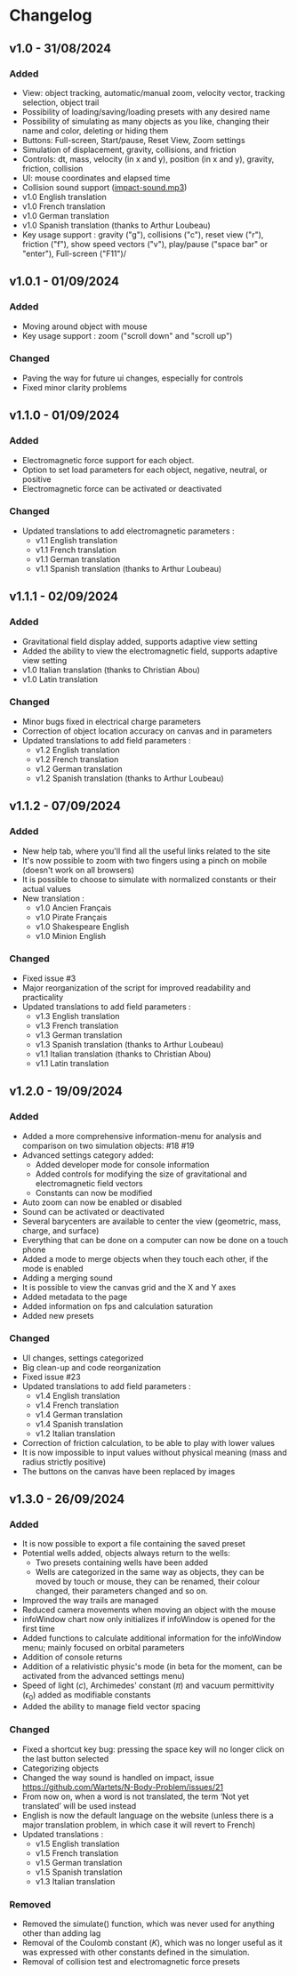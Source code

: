 # Changelog

## v1.0 - 31/08/2024

### Added

- View: object tracking, automatic/manual zoom, velocity vector, tracking selection, object trail
- Possibility of loading/saving/loading presets with any desired name
- Possibility of simulating as many objects as you like, changing their name and color, deleting or hiding them
- Buttons: Full-screen, Start/pause, Reset View, Zoom settings
- Simulation of displacement, gravity, collisions, and friction
- Controls: dt, mass, velocity (in x and y), position (in x and y), gravity, friction, collision
- UI: mouse coordinates and elapsed time
- Collision sound support ([impact-sound.mp3](https://github.com/Wartets/N-Body-Problem/blob/main/sound/impact-sound.mp3))
- v1.0 English translation
- v1.0 French translation
- v1.0 German translation
- v1.0 Spanish translation (thanks to Arthur Loubeau)
- Key usage support : gravity ("g"), collisions ("c"), reset view ("r"), friction ("f"), show speed vectors ("v"), play/pause ("space bar" or "enter"), Full-screen ("F11")/

## v1.0.1 - 01/09/2024

### Added

- Moving around object with mouse
- Key usage support : zoom ("scroll down" and "scroll up")

### Changed

- Paving the way for future ui changes, especially for controls
- Fixed minor clarity problems

## v1.1.0 - 01/09/2024

### Added

- Electromagnetic force support for each object.
- Option to set load parameters for each object, negative, neutral, or positive
- Electromagnetic force can be activated or deactivated

### Changed

- Updated translations to add electromagnetic parameters :
  - v1.1 English translation
  - v1.1 French translation
  - v1.1 German translation
  - v1.1 Spanish translation (thanks to Arthur Loubeau)
 
## v1.1.1 - 02/09/2024

### Added

- Gravitational field display added, supports adaptive view setting
- Added the ability to view the electromagnetic field, supports adaptive view setting
- v1.0 Italian translation (thanks to Christian Abou)
- v1.0 Latin translation

### Changed

- Minor bugs fixed in electrical charge parameters
- Correction of object location accuracy on canvas and in parameters
- Updated translations to add field parameters :
  - v1.2 English translation
  - v1.2 French translation
  - v1.2 German translation
  - v1.2 Spanish translation (thanks to Arthur Loubeau)

## v1.1.2 - 07/09/2024

### Added

- New help tab, where you'll find all the useful links related to the site
- It's now possible to zoom with two fingers using a pinch on mobile (doesn't work on all browsers)
- It is possible to choose to simulate with normalized constants or their actual values
- New translation :
  - v1.0 Ancien Français
  - v1.0 Pirate Français
  - v1.0 Shakespeare English
  - v1.0 Minion English

### Changed

- Fixed issue #3 
- Major reorganization of the script for improved readability and practicality
- Updated translations to add field parameters :
  - v1.3 English translation
  - v1.3 French translation
  - v1.3 German translation
  - v1.3 Spanish translation (thanks to Arthur Loubeau)
  - v1.1 Italian translation (thanks to Christian Abou)
  - v1.1 Latin translation

## v1.2.0 - 19/09/2024

### Added

- Added a more comprehensive information-menu for analysis and comparison on two simulation objects: #18 #19 
- Advanced settings category added:
  - Added developer mode for console information
  - Added controls for modifying the size of gravitational and electromagnetic field vectors
  - Constants can now be modified
- Auto zoom can now be enabled or disabled
- Sound can be activated or deactivated
- Several barycenters are available to center the view (geometric, mass, charge, and surface)
- Everything that can be done on a computer can now be done on a touch phone
- Added a mode to merge objects when they touch each other, if the mode is enabled
- Adding a merging sound
- It is possible to view the canvas grid and the X and Y axes
- Added metadata to the page
- Added information on fps and calculation saturation
- Added new presets

### Changed

- UI changes, settings categorized
- Big clean-up and code reorganization
- Fixed issue #23 
- Updated translations to add field parameters :
  - v1.4 English translation
  - v1.4 French translation
  - v1.4 German translation
  - v1.4 Spanish translation
  - v1.2 Italian translation
- Correction of friction calculation, to be able to play with lower values
- It is now impossible to input values without physical meaning (mass and radius strictly positive)
- The buttons on the canvas have been replaced by images

## v1.3.0 - 26/09/2024

### Added

- It is now possible to export a file containing the saved preset
- Potential wells added, objects always return to the wells:
  - Two presets containing wells have been added
  - Wells are categorized in the same way as objects, they can be moved by touch or mouse, they can be renamed, their colour changed, their parameters changed and so on.
- Improved the way trails are managed
- Reduced camera movements when moving an object with the mouse
- infoWindow chart now only initializes if infoWindow is opened for the first time
- Added functions to calculate additional information for the infoWindow menu; mainly focused on orbital parameters
- Addition of console returns
- Addition of a relativistic physic's mode (in beta for the moment, can be activated from the advanced settings menu)
- Speed of light ($c$), Archimedes' constant ($\pi$) and vacuum permittivity ($\epsilon_0$) added as modifiable constants
- Added the ability to manage field vector spacing

### Changed

- Fixed a shortcut key bug: pressing the space key will no longer click on the last button selected
- Categorizing objects
- Changed the way sound is handled on impact, issue https://github.com/Wartets/N-Body-Problem/issues/21
- From now on, when a word is not translated, the term ‘Not yet translated’ will be used instead
- English is now the default language on the website (unless there is a major translation problem, in which case it will revert to French)
- Updated translations :
  - v1.5 English translation
  - v1.5 French translation
  - v1.5 German translation
  - v1.5 Spanish translation
  - v1.3 Italian translation

### Removed

- Removed the simulate() function, which was never used for anything other than adding lag
- Removal of the Coulomb constant ($K$), which was no longer useful as it was expressed with other constants defined in the simulation.
- Removal of collision test and electromagnetic force presets
